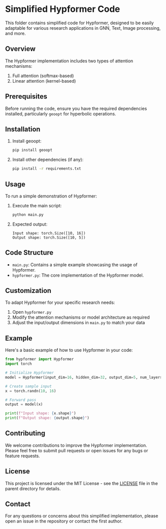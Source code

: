# Simplified Hypformer Code

This folder contains simplified code for Hypformer, designed to be easily adaptable for various research applications in GNN, Text, Image processing, and more.

## Overview

The Hypformer implementation includes two types of attention mechanisms:
1. Full attention (softmax-based)
2. Linear attention (kernel-based)

## Prerequisites

Before running the code, ensure you have the required dependencies installed, particularly `geoopt` for hyperbolic operations.

## Installation

1. Install geoopt:
   ```bash
   pip install geoopt
   ```

2. Install other dependencies (if any):
   ```bash
   pip install -r requirements.txt
   ```

## Usage

To run a simple demonstration of Hypformer:

1. Execute the main script:
   ```bash
   python main.py
   ```

2. Expected output:
   ```
   Input shape: torch.Size([10, 16])
   Output shape: torch.Size([10, 5])
   ```

## Code Structure

- `main.py`: Contains a simple example showcasing the usage of Hypformer.
- `hypformer.py`: The core implementation of the Hypformer model.

## Customization

To adapt Hypformer for your specific research needs:

1. Open `hypformer.py`
2. Modify the attention mechanisms or model architecture as required
3. Adjust the input/output dimensions in `main.py` to match your data

## Example

Here's a basic example of how to use Hypformer in your code:

```python
from hypformer import Hypformer
import torch

# Initialize Hypformer
model = Hypformer(input_dim=16, hidden_dim=32, output_dim=5, num_layers=2)

# Create sample input
x = torch.randn(10, 16)

# Forward pass
output = model(x)

print(f"Input shape: {x.shape}")
print(f"Output shape: {output.shape}")
```

## Contributing

We welcome contributions to improve the Hypformer implementation. Please feel free to submit pull requests or open issues for any bugs or feature requests.

## License

This project is licensed under the MIT License - see the [LICENSE](../LICENSE) file in the parent directory for details.

## Contact

For any questions or concerns about this simplified implementation, please open an issue in the repository or contact the first author.
